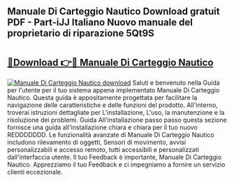 ## Manuale Di Carteggio Nautico Download gratuit PDF - Part-iJJ Italiano Nuovo manuale del proprietario di riparazione 5Qt9S

# <h2><a href="http://dfb8vq.blite.top/?on=Manuale+Di+Carteggio+Nautico">🔗Download 👉🔴 Manuale Di Carteggio Nautico</a></h2>

[![Manuale Di Carteggio Nautico download](https://i.imgur.com/lujVjoI.png)](http://dfb8vq.blite.top/?on=Manuale+Di+Carteggio+Nautico)
Saluti e benvenuto nella Guida per l'utente per il tuo sistema appena implementato Manuale Di Carteggio Nautico. Questa guida è appositamente progettata per facilitare la navigazione delle caratteristiche e delle funzioni del prodotto. All'interno, troverai istruzioni dettagliate per L'installazione, L'uso, la manutenzione e la risoluzione dei problemi. Guida All'installazione passo passo questa sezione fornisce una guida all'installazione chiara e chiara per il tuo nuovo REDDDDDDD. Le funzionalità avanzate di Manuale Di Carteggio Nautico includono rilevamento di oggetti, Sensori di movimento, avvisi personalizzabili e accesso remoto, tutti accessibili e personalizzati dall'interfaccia utente. Il tuo Feedback è importante, Manuale Di Carteggio Nautico. Apprezziamo il tuo Feedback e ci impegniamo a fornire un servizio clienti eccezionale.

